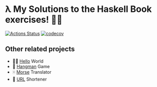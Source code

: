# λ My Solutions to the Haskell Book exercises! 💪🏼

[![Actions Status](https://github.com/kutyel/haskell-book/workflows/Haskell%20CI/badge.svg)](https://github.com/kutyel/haskell-book/actions)
[![codecov](https://codecov.io/gh/kutyel/haskell-book/branch/master/graph/badge.svg)](https://codecov.io/gh/kutyel/haskell-book)

## Other related projects

- 👋🏼 [Hello](https://github.com/kutyel/hello) World
- 👾 [Hangman](https://github.com/kutyel/hangman) Game
- 🀄️ [Morse](https://github.com/kutyel/morse) Translator
- 🔗 [URL](https://github.com/kutyel/urlish) Shortener
